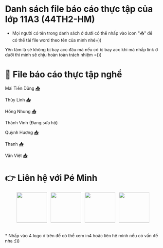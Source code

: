 # Danh sách file báo cáo thực tập của lớp 11A3 (44TH2-HM)
* Mọi người có tên trong danh sách ở dưới có thể nhấp vào icon "📥" để có thể tải file word theo tên của mình nhé=))

Yên tâm là sẽ không bị bay acc đâu mà nếu có bị bay acc khi mà nhấp link ở dưới thì mình sẽ chịu hoàn toàn trách nhiệm =)))
# 📁 File báo cáo thực tập nghề
Mai Tiến Dũng **[📥](https://drive.google.com/u/0/uc?id=1BKf0jKhrrmtWhx4uZrXsiSjOt-qgugsT&export=download)**

Thùy Linh **[📥](https://drive.google.com/u/0/uc?id=1nqhOtbpUfTkdym4M-Z0f50SDT51n16_Z&export=download)**

Hồng Nhung **[📥](https://drive.google.com/u/0/uc?id=1lmVy4VoBg6nWIE-Z7QpgIMF-AuZqDrJw&export=download)**

Thành Vinh (Đang sửa hộ)

Quỳnh Hương **[📥](https://drive.google.com/u/0/uc?id=1whCY448c6d0AA1A8PPVLH-umKPA2Wr1t&export=download)**

Thanh **[📥](https://drive.google.com/u/0/uc?id=1fbCNlgom5NmurLPrG7FttFFij1bsLztv&export=download)**

Văn Việt **[📥](https://drive.google.com/u/0/uc?id=1gmFL9BKQiagA5cFo8XxuGSmelO2SG1rs&export=download)**

# 👉 Liên hệ với Pé Minh
<p align="center">
&nbsp; <a href="https://www.tiktok.com/@ngminh25" target="_blank" rel="noopener noreferrer"><img src="https://img.icons8.com/plasticine/100/000000/tiktok.png" width="100" /></a>    
&nbsp; <a href="https://github.com/peminh25" target="_blank" rel="noopener noreferrer"><img src="https://img.icons8.com/plasticine/100/000000/github.png" width="100" /></a>
&nbsp; <a href="https://www.facebook.com/pe.minh.25" target="_blank" rel="noopener noreferrer"><img src="https://img.icons8.com/plasticine/100/000000/facebook.png"  width="100" /></a>
&nbsp; <a href="https://m.me/100025964595861" target="_blank" rel="noopener noreferrer"><img src="https://img.icons8.com/plasticine/100/000000/facebook-messenger.png"  width="100" /></a>
</p>
<br>
<a href="#" target="_blank">
</a>  
</a>
* Nhấp vào 4 logo ở trên để có thể xem in4 hoặc liên hệ mình nếu có vấn đề nha :)))
